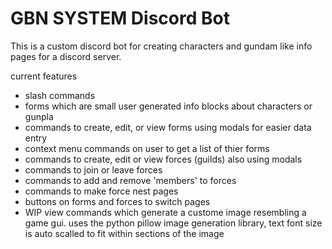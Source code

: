 
# GBN SYSTEM Discord Bot

This is a custom discord bot for creating characters and gundam like info pages for a discord server.

current features
- slash commands
- forms which are small user generated info blocks about characters or gunpla
- commands to create, edit, or view forms using modals for easier data entry
- context menu commands on user to get a list of thier forms
- commands to create, edit or view forces (guilds) also using modals
- commands to join or leave forces
- commands to add and remove 'members' to forces
- commands to make force nest pages
- buttons on forms and forces to switch pages
- WIP view commands which generate a custome image resembling a game gui. uses the python pillow image generation library, text font size is auto scalled to fit within sections of the image 

